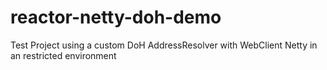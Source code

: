 # reactor-netty-doh-demo
Test Project using a custom DoH AddressResolver with WebClient Netty in an restricted environment
